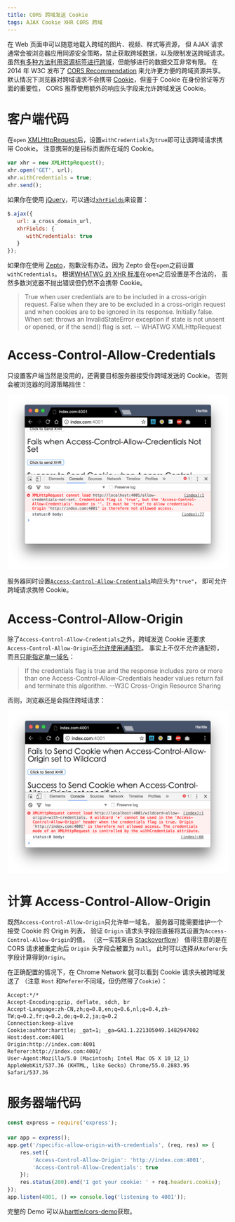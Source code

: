 ```yaml
---
title: CORS 跨域发送 Cookie
tags: AJAX Cookie XHR CORS 跨域
---
```


在 Web 页面中可以随意地载入跨域的图片、视频、样式等资源，
但 AJAX 请求通常会被浏览器应用同源安全策略，禁止获取跨域数据，以及限制发送跨域请求。
虽然[有多种方法利用资源标签进行跨域][cross-origin]，但能够进行的数据交互非常有限。
在 2014 年 W3C 发布了 [CORS Recommendation][cors-w3c] 来允许更方便的跨域资源共享。
默认情况下浏览器对跨域请求不会携带 [Cookie][cookie]，但鉴于 Cookie 在身份验证等方面的重要性，
CORS 推荐使用额外的响应头字段来允许跨域发送 Cookie。

<!--more-->

# 客户端代码

在`open` [XMLHttpRequest][xhr]后，设置`withCredentials`为`true`即可让该跨域请求携带 Cookie。
注意携带的是目标页面所在域的 Cookie。

```javascript
var xhr = new XMLHttpRequest();
xhr.open('GET', url);
xhr.withCredentials = true;
xhr.send();
```

如果你在使用 [jQuery][jq]，可以通过[`xhrFields`][jquery-ajax]来设置：

```javascript
$.ajax({
   url: a_cross_domain_url,
   xhrFields: {
      withCredentials: true
   }
});
```

如果你在使用 [Zepto][zepto]，抱歉没有办法。因为 Zepto 会在`open`之前设置`withCredentials`。
根据[WHATWG 的 XHR 标准][whatwg-xhr]在`open`之后设置是不合法的，
虽然多数浏览器不抛出错误但仍然不会携带 Cookie。

> True when user credentials are to be included in a cross-origin request. False when they are to be excluded in a cross-origin request and when cookies are to be ignored in its response. Initially false.
> When set: throws an InvalidStateError exception if state is not unsent or opened, or if the send() flag is set. -- WHATWG XMLHttpRequest

# Access-Control-Allow-Credentials

只设置客户端当然是没用的，还需要目标服务器接受你跨域发送的 Cookie。
否则会被浏览器的同源策略挡住：

![AC-not-set][AC-not-set]

服务器同时设置[`Access-Control-Allow-Credentials`][acac]响应头为`"true"`，
即可允许跨域请求携带 Cookie。

# Access-Control-Allow-Origin

除了`Access-Control-Allow-Credentials`之外，跨域发送 Cookie 还要求
`Access-Control-Allow-Origin`[不允许使用通配符][cors-mdn]。
事实上不仅不允许通配符，而且[只能指定单一域名][w3c-res-check]：

> If the credentials flag is true and the response includes zero or more than one Access-Control-Allow-Credentials header values return fail and terminate this algorithm. --W3C Cross-Origin Resource Sharing

否则，浏览器还是会挡住跨域请求：

![wildcard-Access-Control-Allow-Credentials][wildcard-AC]

# 计算 Access-Control-Allow-Origin

既然`Access-Control-Allow-Origin`只允许单一域名，
服务器可能需要维护一个接受 Cookie 的 Origin 列表，
验证 `Origin` 请求头字段后直接将其设置为`Access-Control-Allow-Origin`的值。
（这一实践来自 [Stackoverflow](http://stackoverflow.com/questions/1653308/access-control-allow-origin-multiple-origin-domains)）
值得注意的是在 CORS 请求被重定向后 `Origin` 头字段会被置为 `null`。
此时可以选择从`Referer`头字段计算得到`Origin`。

在正确配置的情况下，在 Chrome Network 就可以看到 Cookie 请求头被跨域发送了
（注意 `Host` 和`Referer`不同域，但仍然带了`Cookie`）：

```
Accept:*/*
Accept-Encoding:gzip, deflate, sdch, br
Accept-Language:zh-CN,zh;q=0.8,en;q=0.6,nl;q=0.4,zh-TW;q=0.2,fr;q=0.2,de;q=0.2,ja;q=0.2
Connection:keep-alive
Cookie:auhtor:harttle; _gat=1; _ga=GA1.1.221305049.1482947002
Host:dest.com:4001
Origin:http://index.com:4001
Referer:http://index.com:4001/
User-Agent:Mozilla/5.0 (Macintosh; Intel Mac OS X 10_12_1) AppleWebKit/537.36 (KHTML, like Gecko) Chrome/55.0.2883.95 Safari/537.36
```

# 服务器端代码

```javascript
const express = require('express');

var app = express();
app.get('/specific-allow-origin-with-credentials', (req, res) => {
    res.set({
        'Access-Control-Allow-Origin': 'http://index.com:4001',
        'Access-Control-Allow-Credentials': true
    });
    res.status(200).end('I got your cookie: ' + req.headers.cookie);
});
app.listen(4001, () => console.log('listening to 4001'));
```

完整的 Demo 可以从[harttle/cors-demo](https://github.com/harttle/cors-demo)获取。

[acac]: https://www.w3.org/TR/cors/#access-control-allow-credentials-response-header
[cors-w3c]: https://www.w3.org/TR/cors/
[cors-wiki]: https://en.wikipedia.org/wiki/Cross-origin_resource_sharing
[cross-origin]: /2015/10/10/cross-origin.html
[xhr]: https://developer.mozilla.org/zh-CN/docs/Web/API/XMLHttpRequest
[jquery-ajax]: http://api.jquery.com/jquery.ajax/
[whatwg-xhr]: https://xhr.spec.whatwg.org/#the-withcredentials-attribute
[AC-not-set]: /assets/img/blog/cors/allow-credentials-not-set@2x.png
[wildcard-AC]: /assets/img/blog/cors/wildcard-origin-with-credentials@2x.png
[cors-mdn]: https://developer.mozilla.org/en-US/docs/Web/HTTP/Access_control_CORS
[w3c-res-check]: https://www.w3.org/TR/2010/WD-cors-20100727/#resource-sharing-check0
[cookie]: http://tools.ietf.org/html/rfc6265
[jq]: http://api.jquery.com
[zepto]: http://zeptojs.com/
